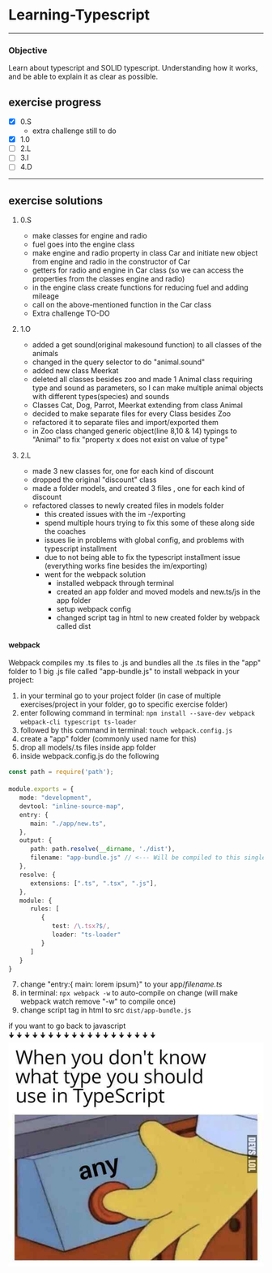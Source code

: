 # Learning-Typescript
---

### Objective
Learn about typescript and SOLID typescript. Understanding how it works, and be able to explain it as clear as possible.


## exercise progress
- [x] 0.S
  - extra challenge still to do
- [x] 1.0
- [ ] 2.L
- [ ] 3.I
- [ ] 4.D
---

## exercise solutions
1. 0.S
    - make classes for engine and radio
    - fuel goes into the engine class
    - make engine and radio property in class Car and initiate new object from engine and radio in the constructor of Car
    - getters for radio and engine in Car class (so we can access the properties from the classes engine and radio)
    - in the engine class create functions for reducing fuel and adding mileage
    - call on the above-mentioned function in the Car class
    - Extra challenge TO-DO

2. 1.O
   - added a get sound(original makesound function) to all classes of the animals 
   - changed in the query selector to do "animal.sound"
   - added new class Meerkat
   - deleted all classes besides zoo and made 1 Animal class requiring type and sound as parameters, so I can make multiple animal objects with different types(species) and sounds
   - Classes Cat, Dog, Parrot, Meerkat extending from class Animal
   - decided to make separate files for every Class besides Zoo
   - refactored it to separate files and import/exported them
   - in Zoo class changed generic object(line 8,10 & 14) typings to "Animal" to fix "property x does not exist on value of type"

3. 2.L
   - made 3 new classes for, one for each kind of discount
   - dropped the original "discount" class
   - made a folder models, and created 3 files , one for each kind of discount
   - refactored classes to newly created files in models folder
     - this created issues with the im -/exporting 
     - spend multiple hours trying to fix this some of these along side the coaches
     - issues lie in problems with global config, and problems with typescript installment
     - due to not being able to fix the typescript installment issue (everything works fine besides the im/exporting)
     - went for the webpack solution
       - installed webpack through terminal
       - created an app folder and moved models and new.ts/js in the app folder
       - setup webpack config 
       - changed script tag in html to new created folder by webpack called dist




#### webpack
Webpack compiles my .ts files to .js and bundles all the .ts files in the "app" folder to 1 big .js file called "app-bundle.js"
to install webpack in your project:
1. in your terminal go to your project folder (in case of multiple exercises/project in your folder, go to specific exercise folder)
2. enter following command in terminal: ```npm install --save-dev webpack webpack-cli typescript ts-loader```
3. followed by this command in terminal: ```touch webpack.config.js ```
4. create a "app" folder (commonly used name for this)
5. drop all models/.ts files inside app folder
6. inside webpack.config.js do the following
```ts
const path = require('path');

module.exports = {
   mode: "development",
   devtool: "inline-source-map",
   entry: {
      main: "./app/new.ts",
   },
   output: {
      path: path.resolve(__dirname, './dist'),
      filename: "app-bundle.js" // <--- Will be compiled to this single file
   },
   resolve: {
      extensions: [".ts", ".tsx", ".js"],
   },
   module: {
      rules: [
         {
            test: /\.tsx?$/,
            loader: "ts-loader"
         }
      ]
   }
}
```
7. change "entry:{ main: lorem ipsum}" to your app/*filename.ts*
8. in terminal: ```npx webpack -w``` to auto-compile on change (will make webpack watch remove "-w" to compile once)
9. change script tag in html to src ```dist/app-bundle.js```



if you want to go back to javascript   
🠋 🠋 🠋 🠋 🠋 🠋 🠋 🠋 🠋 🠋 🠋 🠋 🠋 🠋 🠋 🠋 🠋 🠋 🠋 
![to return to javascript](images/meme.jpg)